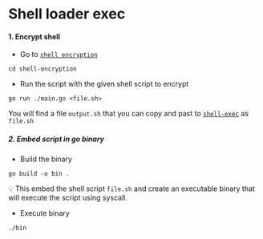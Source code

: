 # Shell loader exec

#### 1. Encrypt shell

* Go to [`shell encryption`](./shell-encryption)

```shell
cd shell-encryption
```

* Run the script with the given shell script to encrypt

```shell
go run ./main.go <file.sh>
```

You will find a file `output.sh` that you can copy
and past to [`shell-exec`](./shell-exec) as `file.sh`

##### 2. Embed script in go binary

* Build the binary

```shell
go build -o bin .
```

:bulb: This embed the shell script `file.sh` and create an executable
binary that will execute the script using syscall.

* Execute binary

```shell
./bin
```

